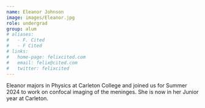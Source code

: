```yaml
---
name: Eleanor Johnson
image: images/Eleanor.jpg
role: undergrad
group: alum
# aliases:
#   - F. Cited
#   - F Cited
# links:
#   home-page: felixcited.com
#   email: felix@cited.com
#   twitter: felixcited
---
```


Eleanor majors in Physics at Carleton College and joined us for Summer 2024 to work on confocal imaging of the meninges. She is now in her Junior year at Carleton.
